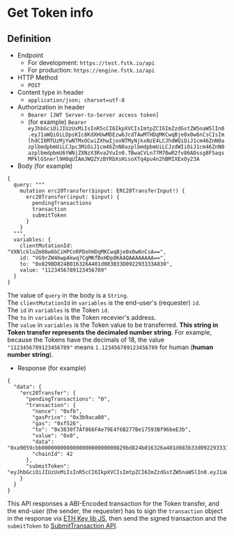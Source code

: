 
# Get Token info

## Definition

 - Endpoint
   - For development: `https://test.fstk.io/api`
   - For production: `https://engine.fstk.io/api`
- HTTP Method
  - `POST`
- Content type in header
  - `application/json; charset=utf-8`
- Authorization in header
  - `Bearer [JWT Server-to-Server access token]`
  - (for example) `Bearer eyJhbGciOiJIUzUxMiIsInR5cCI6IkpXVCIsImtpZCI6ImZzdGstZW5naW5lIn0.eyJ1aWQiOiLDpsKIc8KdXHUwMDEzw6JcdTAwMTHDqMKCwqBje0x0w6nCsCIsImlhdCI6MTUzMjYwNTMxOCwiZXhwIjoxNTMyNjkxNzE4LCJhdWQiOiJ1cm46ZnN0azplbmdpbmUiLCJpc3MiOiJ1cm46ZnN0azplbmdpbmUiLCJzdWIiOiJ1cm46ZnN0azplbmdpbmU6YWNjZXNzX3Rva2VuIn0.TBwaCVLn77M70wR2fv86ADssg8F5aqsMPklGSnerl9H0qUIAmJWQZYzBYRbXsHisoXTq4pu4n2hBMIXExOy23A`
- Body (for example)

```
{
  query: """
    mutation erc20Transfer($input: ERC20TransferInput!) {
      erc20Transfer(input: $input) {
        pendingTransactions
        transaction
        submitToken
      }
    }
  """,
  variables: {
    clientMutationId: "VXNlckluZm86w6bCiHPCnRPDohHDqMKCwqBje0x0w6nCsA==",
    id: "VG9rZW46wpAkwq7CgMKfBxHDp8KAAQAAAAAAAA==",
    to: "0x829BD824B016326A401d083B33D092293333A830",
    value: "1123456789123456789"
  }
}
```

The value of `query` in the body is a `String`.  
The `clientMutationId` in `variables` is the end-user's (requester) `id`.  
The `id` in `variables` is the Token `id`.  
The `to` in `variables` is the Token recevier's address.  
The `value` in `variables` is the Token value to be transferred. **This string in Token transfer represents the decimaled number string**. For example, because the Tokens have the decimals of 18, the value `"1123456789123456789"` means `1.123456789123456789` for human (**human number string**).

- Response (for example)

```
{
  "data": {
    "erc20Transfer": {
      "pendingTransactions": "0",
      "transaction": {
        "nonce": "0xfb",
        "gasPrice": "0x3b9aca00",
        "gas": "0xf526",
        "to": "0x3830f7Af866FAe79E4f6B277Be17593Bf96beE3b",
        "value": "0x0",
        "data": "0xa9059cbb000000000000000000000000829bd824b016326a401d083b33d092293333a8300000000000000000000000000000000000000000000000000f9751ff54345f15",
        "chainId": 42
      },
      "submitToken": "eyJhbGciOiJIUzUxMiIsInR5cCI6IkpXVCIsImtpZCI6ImZzdGstZW5naW5lIn0.eyJ1aWQiOiLDpsKIc8KdXHUwMDEzw6JcdTAwMTHDqMKCwqBje0x0w6nCsCIsImFjdGlvbiI6ImVyYzIwVHJhbnNmZXIiLCJkYXRhIjoicVFXY3V3QUFBQUFBQUFBQUFBQUFBSUtiMkNTd0ZqSnFRQjBJT3pQUWtpa3pNNmd3QUFBQUFBQUFBQUFBQUFBQUFBQUFBQUFBQUFBQUFBQUFENWRSLzFRMFh4VT0iLCJpYXQiOjE1MzQ2OTMwNzIsImV4cCI6MTUzNDY5MzY3MiwiYXVkIjoidXJuOmZzdGs6ZW5naW5lIiwiaXNzIjoidXJuOmZzdGs6ZW5naW5lIiwic3ViIjoidXJuOmZzdGs6ZW5naW5lOnN1Ym1pdF90b2tlbiJ9.nGItBL3I7HLifsa3HZUIyPnX7NiH9YTgx2OcaZtfTV5xEUbJDpDQ0DJIWKgKl5M7f29guC7428iFPkyDTKFVXQ"
    }
  }
}
```

This API responses a ABI-Encoded transaction for the Token transfer, and the end-user (the sender, the requester) has to sign the `transaction` object in the response via [ETH Key lib JS](https://github.com/funderstoken/eth-key-lib-js), then send the signed transaction and the `submitToken` to [SubmitTransaction API](https://github.com/funderstoken/module-api/tree/master/SubmitTransaction).
